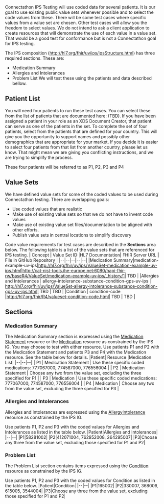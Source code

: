 Connectathon IPS Testing will use coded data for several patients. It is our goal to use existing public value sets whenever possible and to select the code values from these. There will be some test cases where specific values from a value set are chosen. Other test cases will allow you the freedom to select values. We do not intend to ask a client application to create resources that will demonstrate the use of each value in a value set. That would be a good test for conformance but is not a Connectathon goal for IPS testing.

The IPS composition (http://hl7.org/fhir/uv/ips/ipsStructure.html) has three required sections. These are:
* Medication Summary
* Allergies and Intolerances
* Problem List
We will test these using the patients and data described bellow.

## Patient List
You will need four patients to run these test cases. You can select these from the list of patients that are documented here: (TBD).  If you have been assigned a patient in your role as an XDS Document Creator, that patient can serve as one of the patients in the set. To complete the set of four patients, select from the patients that are defined for your country. This will give you the opportunity to support names and possibly other demographics that are appropriate for your market. If you decide it is easier to select four patients from that list from another country, please let us know. That might mean we are giving you conflicting instructions, and we are trying to simplify the process.

These four patients will be referred to as P1, P2, P3 and P4

## Value Sets
We have defined value sets for some of the coded values to be used during Connectathon testing. There are overlapping goals:

 - Use coded values that are realistic
 - Make use of existing value sets so that we do not have to invent code values
 - Make use of existing value set files/documentation to be aligned with other efforts.
 - Publish value sets in central locations to simplify discovery

Code value requirements for test cases are described in the **Sections** area below. The following table is a list of the value sets that are referenced for IPS testing.
| Concept | Value Set ID |HL7 Documentation| FHIR Server URL | File in GitHub Repository |
|--|--|--|--|--|
|Medication Summary|medication-example-uv-ips|http://hl7.org/fhir/uv/ips/ValueSet-medication-example-uv-ips.html|http://cat-nist-tools.ihe-europe.net:6080/hapi-fhir-rw/baseR4/ValueSet/medication-example-uv-ips/_history/1| TBD |
|Allergies and Intolerances | allergy-intolerance-substance-condition-gps-uv-ips | http://hl7.org/fhir/uv/ips/ValueSet-allergy-intolerance-substance-condition-gps-uv-ips.html| TBD | TBD |
|Condition | condition-code |http://hl7.org/fhir/R4/valueset-condition-code.html| TBD | TBD |



## Sections

### Medication Summary
The Medication Summary section is expressed using the [Medication Statement](http://hl7.org/fhir/uv/ips/StructureDefinition-MedicationStatement-uv-ips.html) resource or the [Medication](http://hl7.org/fhir/uv/ips/StructureDefinition-Medication-uv-ips.html) resource as constrained by the IPS IG. You may choose to test with either resource. Use patients P1 and P2 with the Medication Statement and patients P3 and P4 with the Medication resource. See the table below for details.
|Patient| Resource |Medication List|
|--|--|--|
| P1 | Medication Statement | Use these specific coded medications: 777067000, 774587000, 776556004 |
| P2 | Medication Statement | Choose any two from the value set, excluding the three specified for P1 |
| P3 | Medication | Use these specific coded medications: 777067000, 774587000, 776556004 |
| P4 | Medication | Choose any two from the value set, excluding the three specified for P3 |


### Allergies and Intolerances
Allergies and Intolerances are expressed using the [AllergyIntolerance](http://hl7.org/fhir/uv/ips/StructureDefinition-AllergyIntolerance-uv-ips.html) resource as constrained by the IPS IG.

Use patients P1, P2 and P3 with the coded values for Allergies and Intolerances as listed in the table below.
|Patient|Allergies and Intolerances|
|--|--|
|P1|58281002|
|P2|412071004, 762952008, 264295007|
|P3|Choose any three from the value set, excluding those specified for P1 and P2|


### Problem List
The Problem List section contains items expressed using the [Condition](http://hl7.org/fhir/uv/ips/StructureDefinition-Condition-uv-ips.html) resource  as constrained by the IPS IG.

Use patients P1, P2 and P3 with the coded values for Condition as listed in the table below.
|Patient|Condition|
|--|--|
|P1|165002|
|P2|330007, 368009, 615005, 3544004|
|P3|Choose any three from the value set, excluding those specified for P1 and P2|

